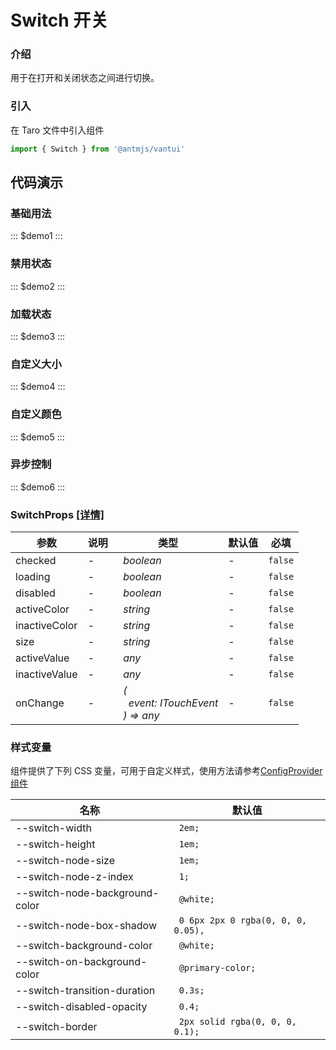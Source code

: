 # Switch 开关

### 介绍

用于在打开和关闭状态之间进行切换。

### 引入

在 Taro 文件中引入组件

```js
import { Switch } from '@antmjs/vantui'
```

## 代码演示

### 基础用法

::: $demo1 :::

### 禁用状态

::: $demo2 :::

### 加载状态

::: $demo3 :::

### 自定义大小

::: $demo4 :::

### 自定义颜色

::: $demo5 :::

### 异步控制

::: $demo6 :::

### SwitchProps [[详情]](https://github.com/AntmJS/vantui/tree/main/packages/vantui/types/switch.d.ts)

| 参数          | 说明 | 类型                                                                                                        | 默认值 | 必填    |
| ------------- | ---- | ----------------------------------------------------------------------------------------------------------- | ------ | ------- |
| checked       | -    | _&nbsp;&nbsp;boolean<br/>_                                                                                  | -      | `false` |
| loading       | -    | _&nbsp;&nbsp;boolean<br/>_                                                                                  | -      | `false` |
| disabled      | -    | _&nbsp;&nbsp;boolean<br/>_                                                                                  | -      | `false` |
| activeColor   | -    | _&nbsp;&nbsp;string<br/>_                                                                                   | -      | `false` |
| inactiveColor | -    | _&nbsp;&nbsp;string<br/>_                                                                                   | -      | `false` |
| size          | -    | _&nbsp;&nbsp;string<br/>_                                                                                   | -      | `false` |
| activeValue   | -    | _&nbsp;&nbsp;any<br/>_                                                                                      | -      | `false` |
| inactiveValue | -    | _&nbsp;&nbsp;any<br/>_                                                                                      | -      | `false` |
| onChange      | -    | _&nbsp;&nbsp;(<br/>&nbsp;&nbsp;&nbsp;&nbsp;event:&nbsp;ITouchEvent<br/>&nbsp;&nbsp;)&nbsp;=>&nbsp;any<br/>_ | -      | `false` |

### 样式变量

组件提供了下列 CSS 变量，可用于自定义样式，使用方法请参考[ConfigProvider 组件](https://antmjs.github.io/vantui/#/config-provider)

| 名称                           | 默认值                              |
| ------------------------------ | ----------------------------------- |
| --switch-width                 | ` 2em;`                             |
| --switch-height                | ` 1em;`                             |
| --switch-node-size             | ` 1em;`                             |
| --switch-node-z-index          | ` 1;`                               |
| --switch-node-background-color | ` @white;`                          |
| --switch-node-box-shadow       | ` 0 6px 2px 0 rgba(0, 0, 0, 0.05),` |
| --switch-background-color      | ` @white;`                          |
| --switch-on-background-color   | ` @primary-color;`                  |
| --switch-transition-duration   | ` 0.3s;`                            |
| --switch-disabled-opacity      | ` 0.4;`                             |
| --switch-border                | ` 2px solid rgba(0, 0, 0, 0.1);`    |
